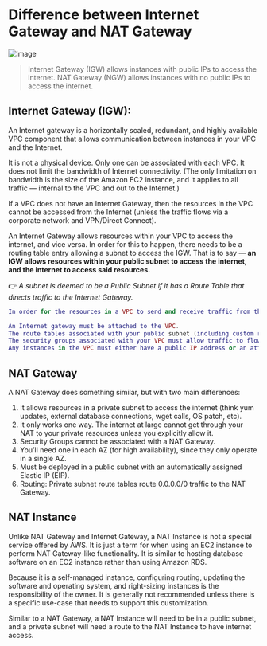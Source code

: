 # Difference between Internet Gateway and NAT Gateway

![image](https://user-images.githubusercontent.com/33947539/152151766-194eb2a7-ec5e-4efa-9da7-6793359821f2.png)

>Internet Gateway (IGW) allows instances with public IPs to access the internet.
>NAT Gateway (NGW) allows instances with no public IPs to access the internet.

## Internet Gateway (IGW):
An Internet gateway is a horizontally scaled, redundant, and highly available VPC component that allows communication between instances in your VPC and the Internet.

It is not a physical device. Only one can be associated with each VPC. It does not limit the bandwidth of Internet connectivity. (The only limitation on bandwidth is the size of the Amazon EC2 instance, and it applies to all traffic — internal to the VPC and out to the Internet.)

If a VPC does not have an Internet Gateway, then the resources in the VPC cannot be accessed from the Internet (unless the traffic flows via a corporate network and VPN/Direct Connect).

An Internet Gateway allows resources within your VPC to access the internet, and vice versa. In order for this to happen, there needs to be a routing table entry allowing a subnet to access the IGW.
That is to say — **an IGW allows resources within your public subnet to access the internet, and the internet to access said resources.**

👉 *A subnet is deemed to be a Public Subnet if it has a Route Table that directs traffic to the Internet Gateway.*

```Lua 
In order for the resources in a VPC to send and receive traffic from the Internet, the following conditions must be met:

An Internet gateway must be attached to the VPC.
The route tables associated with your public subnet (including custom route tables) must have a route to the Internet gateway.
The security groups associated with your VPC must allow traffic to flow to and from the Internet.
Any instances in the VPC must either have a public IP address or an attached Elastic IP address.
```


## NAT Gateway
A NAT Gateway does something similar, but with two main differences:

1. It allows resources in a private subnet to access the internet (think yum updates, external database connections, wget calls, OS patch, etc).
2. It only works one way. The internet at large cannot get through your NAT to your private resources unless you explicitly allow it.
3. Security Groups cannot be associated with a NAT Gateway.
4. You’ll need one in each AZ (for high availability), since they only operate in a single AZ.
5. Must be deployed in a public subnet with an automatically assigned Elastic IP (EIP).
6. Routing: Private subnet route tables route 0.0.0.0/0 traffic to the NAT Gateway.

## NAT Instance
Unlike NAT Gateway and Internet Gateway, a NAT Instance is not a special service offered by AWS. It is just a term for when using an EC2 instance to perform NAT Gateway-like functionality. It is similar to hosting database software on an EC2 instance rather than using Amazon RDS.

Because it is a self-managed instance, configuring routing, updating the software and operating system, and right-sizing instances is the responsibility of the owner. It is generally not recommended unless there is a specific use-case that needs to support this customization.

Similar to a NAT Gateway, a NAT Instance will need to be in a public subnet, and a private subnet will need a route to the NAT Instance to have internet access.

